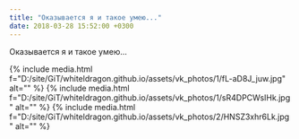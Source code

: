 ```yaml
---
title: "Оказывается я и такое умею..."
date: 2018-03-28 15:52:00 +0300
---
```


Оказывается я и такое умею...


{% include media.html f="D:/site/GiT/whiteldragon.github.io/assets/vk_photos/1/fL-aD8J_juw.jpg" alt="" %}
{% include media.html f="D:/site/GiT/whiteldragon.github.io/assets/vk_photos/1/sR4DPCWsIHk.jpg" alt="" %}
{% include media.html f="D:/site/GiT/whiteldragon.github.io/assets/vk_photos/2/HNSZ3xhr6Lk.jpg" alt="" %}
